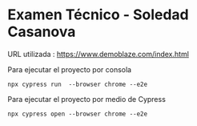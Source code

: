 # Examen Técnico - Soledad Casanova 
URL utilizada : https://www.demoblaze.com/index.html

Para ejecutar el proyecto por consola 
```
npx cypress run  --browser chrome --e2e   
```

Para ejecutar el proyecto por medio de Cypress 
```
npx cypress open --browser chrome --e2e
```

